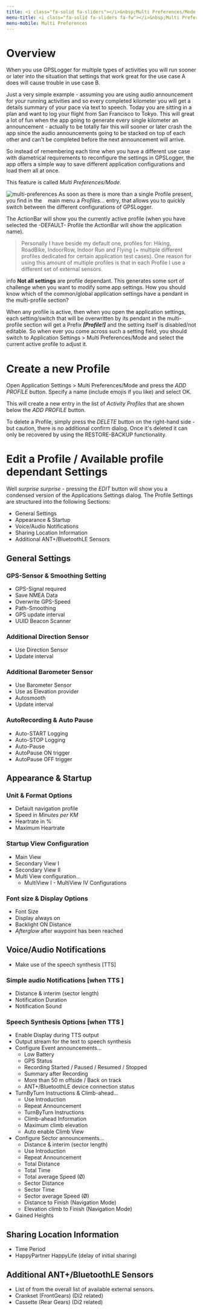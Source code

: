 ```yaml
---
title: <i class="fa-solid fa-sliders"></i>&nbsp;Multi Preferences/Mode
menu-title: <i class="fa-solid fa-sliders fa-fw"></i>&nbsp;Multi Preferences
menu-mobile: Multi Preferences
---
```


# Overview

When you use GPSLogger for multiple types of activities you will run sooner or later into the situation that settings
that work great for the use case A does will cause trouble in use case B.

Just a very simple example - assuming you are using audio announcement for your running activities and so every
completed kilometer you will get a details summary of your pace via text to speech. Today you are sitting in a plan and
want to log your flight from San Francisco to Tokyo. This will great a lot of fun when the app going to generate every
single kilometer an announcement - actually to be totally fair this will sooner or later crash the app since the audio
announcements going to be stacked on top of each other and can't be completed before the next announcement will arrive.

So instead of remembering each time when you have a different use case with diametrical requirements to reconfigure the
settings in GPSLogger, the app offers a simple way to save different application configurations and load them all at
once.

This feature is called _Multi Preferences/Mode_.

<span class="shot">![multi-preferences](/assets/img/gpsl/multiprefs.png)</span>
As soon as there is more than a single Profile present, you find in the
 <i class="fa-solid fa-ellipsis-vertical"></i>  main menu a _Profiles..._ entry, that allows you to quickly switch
between the different configurations of GPSLogger.

The ActionBar will show you the currently active profile (when you have selected the -DEFAULT- Profile the ActionBar
will show the application name).

> Personally I have beside my default one, profiles for: Hiking, RoadBike, IndoorRow, Indoor Run and Flying (+ multiple
> different profiles dedicated for certain application test cases).
> One reason for using this amount of multiple profiles is that in each Profile I use a different set of external
> sensors.  

<span class="material-icons fa-fw">info</span> **Not all settings** are profile dependant. This generates some sort of
challenge when you want to modify some app settings. How you should know which of the common/global application settings
have a pendant in the multi-profile section?

When any profile is active, then when you open the application settings, each setting/switch that will be overwritten by
its pendant in the multi-profile section will get a Prefix **_\[Profile!\]_** and the setting itself is disabled/not
editable. So when ever you come across such a setting field, you should switch to Application Settings > Multi
Preferences/Mode and select the current active profile to adjust it.

# Create a new Profile
Open Application Settings > Multi Preferences/Mode and press the _ADD PROFILE_ button. Specify a name (include emojis if
you like) and select OK.

This will create a new entry in the list of _Activity Profiles_ that are shown below the _ADD PROFILE_ button.

To delete a Profile, simply press the _DELETE_ button on the right-hand side - but caution, there is no additional
confirm dialog. Once it's deleted it can only be recovered by using the RESTORE-BACKUP functionality. 

# Edit a Profile / Available profile dependant Settings
Well _surprise_ _surprise_ - pressing the _EDIT_ button will show you a condensed version of the Applications Settings
dialog. The Profile Settings are structured into the following Sections:
- General Settings
- Appearance & Startup
- Voice/Audio Notifications
- Sharing Location Information
- Additional ANT+/BluetoothLE Sensors

## General Settings
### GPS-Sensor & Smoothing Setting
- <i class="fa-solid fa-toggle-on fa-fw"></i> GPS-Signal required
- <i class="fa-solid fa-toggle-on fa-fw"></i> Save NMEA Data
- <i class="fa-solid fa-toggle-on fa-fw"></i> Overwrite GPS-Speed
- <i class="fa-solid fa-list fa-fw"></i> Path-Smoothing
- <i class="fa-solid fa-list fa-fw"></i> GPS update interval
- <i class="fa-solid fa-toggle-on fa-fw"></i> UUID Beacon Scanner

### Additional Direction Sensor 
- <i class="fa-solid fa-toggle-on fa-fw"></i> Use Direction Sensor
- <i class="fa-solid fa-list fa-fw"></i> Update interval

### Additional Barometer Sensor 
- <i class="fa-solid fa-toggle-on fa-fw"></i> Use Barometer Sensor 
- <i class="fa-solid fa-toggle-on fa-fw"></i> Use as Elevation provider
- <i class="fa-solid fa-toggle-on fa-fw"></i> Autosmooth
- <i class="fa-solid fa-list fa-fw"></i> Update interval

### AutoRecording & Auto Pause
- <i class="fa-solid fa-toggle-on fa-fw"></i> Auto-START Logging
- <i class="fa-solid fa-toggle-on fa-fw"></i> Auto-STOP Logging
- <i class="fa-solid fa-toggle-on fa-fw"></i> Auto-Pause
- <i class="fa-solid fa-list fa-fw"></i> AutoPause ON trigger
- <i class="fa-solid fa-list fa-fw"></i> AutoPause OFF trigger

## Appearance & Startup
### Unit & Format Options
- <i class="fa-solid fa-list fa-fw"></i> Default navigation profile
- <i class="fa-solid fa-square-check fa-fw"></i> Speed in _Minutes per KM_
- <i class="fa-solid fa-square-check fa-fw"></i> Heartrate in %
- <i class="fa-solid fa-square-pen fa-fw"></i> Maximum Heartrate 

### Startup View Configuration
- <i class="fa-solid fa-list fa-fw"></i> Main View
- <i class="fa-solid fa-list fa-fw"></i> Secondary View I
- <i class="fa-solid fa-list fa-fw"></i> Secondary View II
- <i class="fa-solid fa-star fa-fw"></i> Multi View configuration...
  - <i class="fa-solid fa-star fa-fw"></i> MultiView I - MultiView IV Configurations

### Font size & Display Options
- <i class="fa-solid fa-list fa-fw"></i> Font Size
- <i class="fa-solid fa-toggle-on fa-fw"></i> Display always on
- <i class="fa-solid fa-square-pen fa-fw"></i> Backlight ON Distance
- <i class="fa-solid fa-square-pen fa-fw"></i> _Afterglow_ after waypoint has been reached

## Voice/Audio Notifications
- <i class="fa-solid fa-list fa-fw"></i> Make use of the speech synthesis \[TTS\]
 
### Simple audio Notifications \[when TTS <i class="fa-solid fa-toggle-off"></i>\]
- <i class="fa-solid fa-square-pen fa-fw"></i> Distance & interim (sector length)
- <i class="fa-solid fa-list fa-fw"></i> Notification Duration
- <i class="fa-solid fa-list fa-fw"></i> Notification Sound

### Speech Synthesis Options \[when TTS <i class="fa-solid fa-toggle-on"></i>\]
- <i class="fa-solid fa-square-check fa-fw"></i> Enable Display during TTS output
- <i class="fa-solid fa-list fa-fw"></i> Output stream for the text to speech synthesis
- <i class="fa-solid fa-star fa-fw"></i> Configure Event announcements...
  - <i class="fa-solid fa-square-check fa-fw"></i> Low Battery
  - <i class="fa-solid fa-square-check fa-fw"></i> GPS Status
  - <i class="fa-solid fa-square-check fa-fw"></i> Recording Started / Paused / Resumed / Stopped
  - <i class="fa-solid fa-square-check fa-fw"></i> Summary after Recording
  - <i class="fa-solid fa-square-check fa-fw"></i> More than 50 m offside / Back on track
  - <i class="fa-solid fa-square-check fa-fw"></i> ANT+/BluetoothLE device connection status
- <i class="fa-solid fa-star fa-fw"></i> TurnByTurn Instructions & Climb-ahead... 
  - <i class="fa-solid fa-list fa-fw"></i> Use Introduction
  - <i class="fa-solid fa-toggle-on fa-fw"></i> Repeat Announcement
  - <i class="fa-solid fa-toggle-on fa-fw"></i> TurnByTurn Instructions
  - <i class="fa-solid fa-toggle-on fa-fw"></i> Climb-ahead Information
  - <i class="fa-solid fa-square-pen fa-fw"></i> Maximum climb elevation
  - <i class="fa-solid fa-list fa-fw"></i> Auto enable Climb View
- <i class="fa-solid fa-star fa-fw"></i> Configure Sector announcements...
  - <i class="fa-solid fa-square-pen fa-fw"></i> Distance & interim (sector length)
  - <i class="fa-solid fa-list fa-fw"></i> Use Introduction
  - <i class="fa-solid fa-toggle-on fa-fw"></i> Repeat Announcement
  - <i class="fa-solid fa-square-check fa-fw"></i> Total Distance
  - <i class="fa-solid fa-square-check fa-fw"></i> Total Time
  - <i class="fa-solid fa-square-check fa-fw"></i> Total average Speed (Ø)
  - <i class="fa-solid fa-square-check fa-fw"></i> Sector Distance
  - <i class="fa-solid fa-square-check fa-fw"></i> Sector Time
  - <i class="fa-solid fa-square-check fa-fw"></i> Sector average Speed (Ø)
  - <i class="fa-solid fa-square-check fa-fw"></i> Distance to Finish (Navigation Mode)
  - <i class="fa-solid fa-square-check fa-fw"></i> Elevation climb to Finish (Navigation Mode)
- <i class="fa-solid fa-square-pen fa-fw"></i> Gained Heights 

## Sharing Location Information
- <i class="fa-solid fa-list fa-fw"></i> Time Period 
- <i class="fa-solid fa-list fa-fw"></i> HappyPartner HappyLife (delay of initial sharing)
 
## Additional ANT+/BluetoothLE Sensors
- List of <i class="fa-solid fa-square-check fa-fw"></i> from the overall list of available external sensors.
- <i class="fa-solid fa-list fa-fw"></i> Crankset (FrontGears) (Di2 related)
- <i class="fa-solid fa-list fa-fw"></i> Cassette (Rear Gears) (Di2 related)

